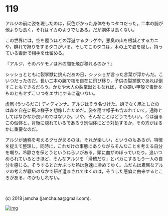 # 119

アルジの前に姿を現したのは，灰色がかった身体をもつタコだった。二本の腕が他よりも長く，それはイカのようでもある。だが胴体は長くない。  

この世界には，空を覆うほどの浮遊するクラゲや，悪臭の山を根城とするカニや，群れで狩りをするタコがいる。そしてこのタコは，木の上で姿を隠し，持っている毒針で相手を仕留める。  

『アルジ，そのバケモノは木の間を飛び移れるのか？』  

シッショとともに裂掌獣に挑んだあの日，シッショが言った言葉が浮かんだ。こいつだったのだ。長い二本の腕で枝を自在に飛び移り，子供の裂掌獣であれば倒すこともできるだろう。かたや大人の裂掌獣ともなれば，その硬い甲殻で毒針をものともせずこいつをエサにするに違いない。  

虚凧 (うつろだこ) ディディンナ。アルジはそう名づけた。蛸でなく凧としたのは森を自在に飛ぶ様子を想像したためだ。姿を隠す様子も含まれていて，通称としてはなかなか良いのではないか。いや，そんなことはどうでもいい。今は迫るこの個体と，背後に隠れているであろう別個体にどう対処するか，その方がはるかに重要なのだ。  

アルジが通称を考えるクセがあるのは，それが楽しい，というのもあるが，特徴を捉えて整理し，同時に，これだけの事態にありながらそんなことを考える自分を嘲り，冷静さを保とうというねらいがある。頭に血がのぼっていたり，追いつめられているときほど，そんなアルジを「滑稽だな」とバカにするもう一人の自分を感じる。そうするとたかぶった熱は急速に冷めてゆく。ふだんは卑屈なアルジの考えが戦いのなかで研ぎ澄まされてゆくのは，そうした悪癖に由来するところがある，のかもしれない。  

<br>  
<br>  
(c) 2018 jamcha (jamcha.aa@gmail.com).  

[![img](http://i.creativecommons.org/l/by-nc-sa/4.0/88x31.png)](http://creativecommons.org/licenses/by-nc-sa/4.0/deed)